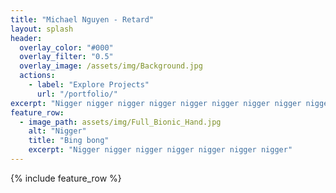 ```yaml
---
title: "Michael Nguyen - Retard"
layout: splash
header:
  overlay_color: "#000"
  overlay_filter: "0.5"
  overlay_image: /assets/img/Background.jpg
  actions:
    - label: "Explore Projects"
      url: "/portfolio/"
excerpt: "Nigger nigger nigger nigger nigger nigger nigger nigger nigger"
feature_row:
  - image_path: assets/img/Full_Bionic_Hand.jpg
    alt: "Nigger"
    title: "Bing bong"
    excerpt: "Nigger nigger nigger nigger nigger nigger nigger"
---
```


{% include feature_row %}
